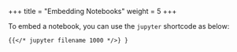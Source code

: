 +++
title = "Embedding Notebooks"
weight = 5
+++

To embed a notebook, you can use the `jupyter` shortcode as below:

```markdown
{{</* jupyter filename 1000 */>} }
```
